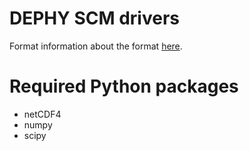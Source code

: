 # DEPHY SCM drivers

Format information about the format <a href="https://docs.google.com/document/d/1AQjqimRIouti0_ABGmXCw2c2mprOdS12fhzqU2GO0R0" target="_blank">here</a>.

# Required Python packages

  * netCDF4
  * numpy
  * scipy
